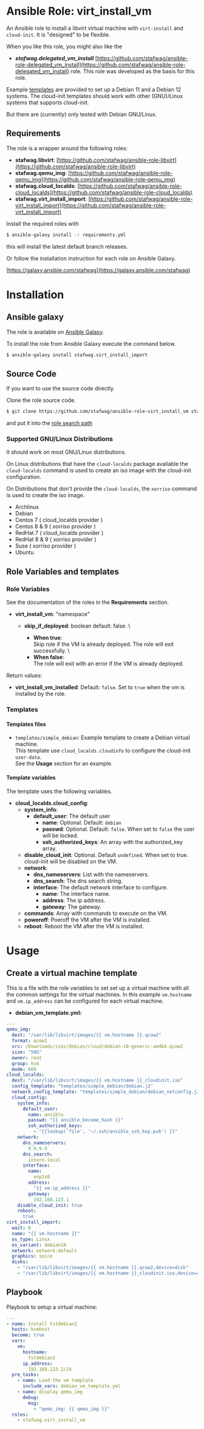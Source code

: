 # Ansible Role: virt_install_vm

An Ansible role to install a libvirt virtual machine with ```virt-install```
and ```cloud-init```. It is "designed" to be flexible.

When you like this role, you might also like the

* ***stafwag.delegated_vm_install*** [https://github.com/stafwag/ansible-role-delegated_vm_install](https://github.com/stafwag/ansible-role-delegated_vm_install) role. This role was developed as the basis for this role.

Example [templates](templates/) are provided to set up a Debian 11 and a Debian 12 systems.
The cloud-init templates should work with other (GNU)/Linux systems that supports cloud-init.

But there are (currently) only tested with Debian GNU/Linux.

## Requirements

The role is a wrapper around the following roles:

  * **stafwag.libvirt**:
    [https://github.com/stafwag/ansible-role-libvirt](https://github.com/stafwag/ansible-role-libvirt)
  * **stafwag.qemu_img**:
    [https://github.com/stafwag/ansible-role-qemu_img](https://github.com/stafwag/ansible-role-qemu_img)
  * **stafwag.cloud_localds**:
    [https://github.com/stafwag/ansible-role-cloud_localds](https://github.com/stafwag/ansible-role-cloud_localds)
  * **stafwag.virt_install_import**:
    [https://github.com/stafwag/ansible-role-virt_install_import](https://github.com/stafwag/ansible-role-virt_install_import)

Install the required roles with

```bash
$ ansible-galaxy install -r requirements.yml
```

this will install the latest default branch releases.

Or follow the installation instruction for each role on Ansible Galaxy.

[https://galaxy.ansible.com/stafwag](https://galaxy.ansible.com/stafwag)

# Installation

## Ansible galaxy

The role is available on [Ansible Galaxy](https://galaxy.ansible.com/stafwag/virt_install_import).

To install the role from Ansible Galaxy execute the command below.

```bash
$ ansible-galaxy install stafwag.virt_install_import
```

## Source Code

If you want to use the source code directly.

Clone the role source code.

```bash
$ git clone https://github.com/stafwag/ansible-role-virt_install_vm stafwag.virt_install_import
```

and put it into the [role search path](https://docs.ansible.com/ansible/2.4/playbooks_reuse_roles.html#role-search-path)

### Supported GNU/Linux Distributions

It should work on most GNU/Linux distributions.

On Linux distributions that have the ```cloud-localds``` package available the ```cloud-localds``` command is used to create an iso image with the cloud-init configuration.

On Distributions that don't provide the ```cloud-localds```, the ```xorriso``` command is used to create the iso image.

* Archlinux
* Debian
* Centos 7 ( cloud_localds provider )
* Centos 8 & 9 ( xorriso provider )
* RedHat 7 ( cloud_localds provider )
* RedHat 8 & 9 ( xorriso provider )
* Suse ( xorriso provider )
* Ubuntu

## Role Variables and templates

### Role Variables

See the documentation of the roles in the **Requirements** section.

* **virt_install_vm**: "namespace"

  * **skip_if_deployed**: boolean default: false. \

    * **When true**: \
      Skip role if the VM is already deployed. The role will exit successfully. \
    * **When false**: \
      The role will exit with an error if the VM is already deployed.

Return values:

  * **virt_install_vm_installed**:
    Default: ```false```.
    Set to ```true``` when the vm is installed by the role.

### Templates

#### Templates files

* ```templates/simple_debian```: Example template to create a Debian virtual machine. \
  This template use ```cloud_localds.cloudinfo``` to configure the cloud-init ```user-data```. \
  See the **Usage** section for an example.

#### Template variables

The template uses the following variables.

* **cloud_localds.cloud_config**: 
  * **system_info**:
    * **default_user**: The default user
      * **name**: Optional. Default: ```debian```
      * **passwd**: Optional. Default: ```false```. When set to ```false``` the user will be locked.
      * **ssh_authorized_keys**: An array with the authorized_key array.
  * **disable_cloud_init**: Optional. Default ```undefined```. When set to true. cloud-init will be disabled on the VM.
  * **network**:
      * **dns_nameservers**: List with the nameservers.
      * **dns_search**: The dns search string.
      * **interface**: The default network interface to configure.
          * **name**: The interface name.
          * **address**: The ip address.
          * **gateway**: The gateway.
  * **commands**: Array with commands to execute on the VM.
  * **poweroff**: Poeroff the VM after the VM is installed.
  * **reboot**: Reboot the VM after the VM is installed.

# Usage

## Create a virtual machine template

This is a file with the role variables to set set up a virtual machine with all the common settings for the virtual machines.
In this example ```vm.hostname``` and ```vm.ip_address``` can be configured
for each virtual machine.

* **debian_vm_template.yml:**

```yaml
---
qemu_img:
  dest: "/var/lib/libvirt/images/{{ vm.hostname }}.qcow2"
  format: qcow2
  src: /Downloads/isos/debian/cloud/debian-10-generic-amd64.qcow2
  size: "50G"
  owner: root
  group: kvm
  mode: 660
cloud_localds:
  dest: "/var/lib/libvirt/images/{{ vm.hostname }}_cloudinit.iso"
  config_template: "templates/simple_debian/debian.j2"
  network_config_template: "templates/simple_debian/debian_netconfig.j2"
  cloud_config:
    system_info:
      default_user:
        name: ansible
        passwd: "{{ ansible_become_hash }}"
        ssh_authorized_keys:
          - "{{lookup('file', '~/.ssh/ansible_ssh_key.pub') }}"
    network:
      dns_nameservers:
        9.9.9.9
      dns_search:
        intern.local
      interface:
        name:
          enp1s0
        address:
          "{{ vm.ip_address }}"
        gateway:
          192.168.123.1
    disable_cloud_init: true
    reboot:
      true
virt_install_import:
  wait: 0
  name: "{{ vm.hostname }}"
  os_type: Linux
  os_variant: debian10
  network: network:default
  graphics: spice
  disks:
    - "/var/lib/libvirt/images/{{ vm.hostname }}.qcow2,device=disk"
    - "/var/lib/libvirt/images/{{ vm.hostname }}_cloudinit.iso,device=cdrom"
```

## Playbook

Playbook to setup a virtual machine: 

```yaml
---
- name: Install tstdebian2
  hosts: kvmhost
  become: true
  vars:
    vm:
      hostname:
        tstdebian2
      ip_address:
        192.168.123.2/24
  pre_tasks:
    - name: Load the vm template
      include_vars: debian_vm_template.yml
    - name: display qemu_img
      debug:
        msg: 
          - "qemu_img: {{ qemu_img }}"
  roles:
    - stafwag.virt_install_vm
```
